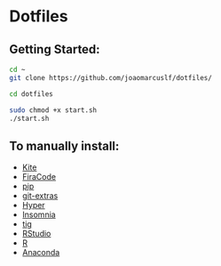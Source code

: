 # Dotfiles

## Getting Started:

```sh
cd ~
git clone https://github.com/joaomarcuslf/dotfiles/

cd dotfiles

sudo chmod +x start.sh
./start.sh
```

## To manually install:

- [Kite](https://www.kite.com/install/?utm_medium=editor&utm_source=vscode)
- [FiraCode](https://github.com/tonsky/FiraCode/wiki/Installing)
- [pip](https://pip.pypa.io/en/stable/installing/)
- [git-extras](https://github.com/tj/git-extras/blob/master/Installation.md)
- [Hyper](https://hyper.is/)
- [Insomnia](https://insomnia.rest/download)
- [tig](https://jonas.github.io/tig/INSTALL.html)
- [RStudio](https://rstudio.com/products/rstudio/download/)
- [R](https://cran.r-project.org/)
- [Anaconda](https://docs.anaconda.com/anaconda/install/)


<!-- Commenting this out, giving Hyper a chance
## Mac only:

- iterm2
- [One Dark](https://github.com/one-dark/iterm-one-dark-theme)
- [brew](https://brew.sh/index_pt-br.html)

## Linux only:

- terminator
- [One Dark](https://github.com/EliverLara/terminator-themes) -->
